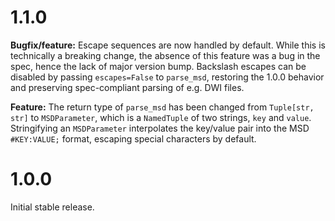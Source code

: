 # 1.1.0

**Bugfix/feature:** Escape sequences are now handled by default. While this is
technically a breaking change, the absence of this feature was a bug in the
spec, hence the lack of major version bump. Backslash escapes can be disabled
by passing `escapes=False` to `parse_msd`, restoring the 1.0.0 behavior
and preserving spec-compliant parsing of e.g. DWI files.

**Feature:** The return type of `parse_msd` has been changed from
`Tuple[str, str]` to `MSDParameter`, which is a `NamedTuple` of two strings,
`key` and `value`. Stringifying an `MSDParameter` interpolates the key/value
pair into the MSD `#KEY:VALUE;` format, escaping special characters by default.

# 1.0.0

Initial stable release.